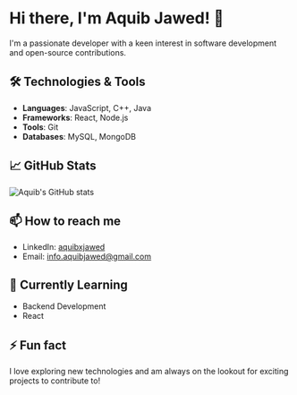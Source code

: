 # Hi there, I'm Aquib Jawed! 👋

I'm a passionate developer with a keen interest in software development and open-source contributions.

## 🛠️ Technologies & Tools

- **Languages**: JavaScript, C++, Java
- **Frameworks**: React, Node.js
- **Tools**: Git
- **Databases**: MySQL, MongoDB

## 📈 GitHub Stats

![Aquib's GitHub stats](https://github-readme-stats.vercel.app/api?username=aquibjawedx&show_icons=true&theme=radical)

## 📫 How to reach me

- LinkedIn: [aquibxjawed](https://www.linkedin.com/in/aquibxjawed)
- Email: [info.aquibjawed@gmail.com](mailto:info.aquibjawed@gmail.com)

## 🌱 Currently Learning

- Backend Development
- React

## ⚡ Fun fact

I love exploring new technologies and am always on the lookout for exciting projects to contribute to!

